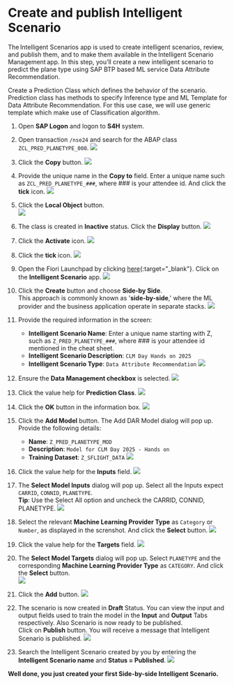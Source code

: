 # Create and publish Intelligent Scenario

The Intelligent Scenarios app is used to create intelligent scenarios, review, and publish them, and to make them available in the Intelligent Scenario Management app. In this step, you’ll create a new intelligent scenario to predict the plane type using SAP BTP based ML service Data Attribute Recommendation.

Create a Prediction Class which defines the behavior of the scenario. Prediction class has methods to specify Inference type and ML Template for Data Attribute Recommendation. For this use case, we will use generic template which make use of Classification algorithm.

1. Open **SAP Logon** and logon to **S4H** system.
2. Open transaction `/nse24` and search for the ABAP class `ZCL_PRED_PLANETYPE_000`.
   ![](./images/1.png)

3. Click the **Copy** button.
   ![](./images/2.png)

4. Provide the unique name in the **Copy to** field. Enter a unique name such as `ZCL_PRED_PLANETYPE_###`, where ### is your attendee id. And click the **tick** icon.
   ![](./images/3.png)

5. Click the **Local Object** button.<br/>
   ![](./images/4.png)

6. The class is created in **Inactive** status. Click the **Display** button.
   ![](./images/5.png)

7. Click the **Activate** icon.
   ![](./images/6.png)

8. Click the **tick** icon.
   ![](./images/7.png)

9. Open the Fiori Launchpad by clicking [here](https://18.214.3.29:44301/sap/bc/ui5_ui5/ui2/ushell/shells/abap/FioriLaunchpad.html?sap-client=100&sap-language=EN#Shell-home){:target="\_blank"}. Click on the **Intelligent Scenario** app.
   ![](../ISLM_with_SAPGenAI/images/IntelligentScenariosApp.png)

10. Click the **Create** button and choose **Side-by Side**. <br/> This approach is commonly known as '**side-by-side**,' where the ML provider and the business application operate in separate stacks.
    ![](./images/9.png)

11. Provide the required information in the screen:
    - **Intelligent Scenario Name**: Enter a unique name starting with Z, such as `Z_PRED_PLANETYPE_###`, where ### is your attendee id mentioned in the cheat sheet.
    - **Intelligent Scenario Description**: `CLM Day Hands on 2025`
    - **Intelligent Scenario Type**: `Data Attribute Recommendation`
    ![](./images/create1.png)

12. Ensure the **Data Management checkbox** is selected.
![](./images/create2.png)

13. Click the value help for **Prediction Class**.
    ![](./images/create3.png)

14. Click the **OK** button in the information box.
    ![](./images/create4.png)

15. Click the **Add Model** button. The Add DAR Model dialog will pop up. Provide the following details:
    - **Name**: `Z_PRED_PLANETYPE_MOD`
    - **Description**: `Model for CLM Day 2025 - Hands on`
    - **Training Dataset**: `Z_SFLIGHT_DATA`
    ![](./images/create15.png)

16. Click the value help for the **Inputs** field.
    ![](./images/create16.png)

17. The **Select Model Inputs** dialog will pop up. Select all the Inputs expect `CARRID`, `CONNID`, `PLANETYPE`. <br/> **Tip**: Use the Select All option and uncheck the CARRID, CONNID, PLANETYPE.
    ![](./images/create17.png)

18. Select the relevant **Machine Learning Provider Type** as `Category` or `Number`, as displayed in the screnshot. And click the **Select** button.
    ![](./images/create18.png)

19. Click the value help for the **Targets** field.
    ![](./images/create19.png)

20. The **Select Model Targets** dialog will pop up. Select `PLANETYPE` and the corresponding **Machine Learning Provider Type** as `CATEGORY`. And click the **Select** button.<br/>
    ![](./images/create20.png)

21. Click the **Add** button.
    ![](./images/create21.png)

22. The scenario is now created in **Draft** Status. You can view the input and output fields used to train the model in the **Input** and **Output** Tabs respectively. Also Scenario is now ready to be published.<br/> Click on **Publish** button. You will receive a message that Intelligent Scenario is published.
    ![](./images/create6.png)

23. Search the Intelligent Scenario created by you by entering the **Intelligent Scenario name** and **Status = Published**.
    ![](./images/create7.png)

**Well done, you just created your first Side-by-side Intelligent Scenario.**
